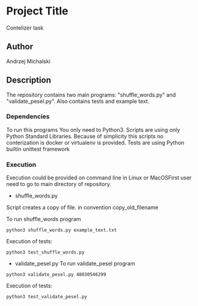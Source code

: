 # Project Title

Contelizer task

## Author

Andrzej Michalski

## Description

The repository contains two main programs: "shuffle_words.py" and "validate_pesel.py". Also contains tests and example text.

### Dependencies
To run this programs You only need to Python3. Scripts are using only Python Standard Libraries. Because of simplicity this scripts no conterization is docker or virtualenv is provided. Tests are using Python builtin unittest framework

### Execution

Execution could be provided on command line in Linux or MacOSFirst user need to go to main directory of repository.

* shuffle_words.py


Script creates a copy of file. in convention copy_old_filename


To run shuffle_words program
```
python3 shuffle_words.py example_text.txt
```



Execution of tests:
```
python3 test_shuffle_words.py
```


* validate_pesel.py
To run validate_pesel program
```
python3 validate_pesel.py 48030546299
```


Execution of tests:
```
python3 test_validate_pesel.py
```

